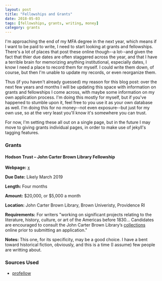 ```yaml
---
layout: post
title: "Fellowships and Grants"
date: 2018-05-03
tags: [fellowships, grants, writing, money]
category: grants
---
```


I'm approaching the end of my MFA degree in the next year, which means if I want to be paid to write, I need to start looking at grants and fellowships. There's a lot of places that post these online though--a lot--and given the fact that thier due dates are often staggered across the year, and that I have a terrible brain for memorizing anything institutional, especially dates, I know I need a place to record them for myself. I could write them down, of course, but then I'm unable to update my records, or even reorganize them. 

Thus (if you haven't already guessed) my reason for this blog post: over the next few years and months I will be updating this space with information on grants and fellowships I come across, with maybe some information on my own application process. I'm doing this mostly for myself, but if you've happened to stumble upon it, feel free to you use it as your own database as well. I'm doing this for no money--not even exposure--but just for my own use, so at the very least you'll know it's somewhere you can trust.

For now, I'm setting these all out on a single page, but in the future I may move to giving grants individual pages, in order to make use of jekyll's tagging features.

### Grants ##

#### Hodson Trust – John Carter Brown Library Fellowship  ####

__Webpage:__ [x](https://www.washcoll.edu/centers/starr/fellowships/hodson-brown-fellowship.php)

__Due Date:__ Likely March 2019

__Length:__ Four months

__Amount:__ $20,000, or $5,000 a month

__Location:__ John Carter Brown Library, Brown Univeristy, Providence RI

__Requirements:__ For writers "working on significant projects relating to the literature, history, culture, or art of the Americas before 1830... Candidates are encouraged to consult the John Carter Brown Library’s [collections](http://www.brown.edu/academics/libraries/john-carter-brown/about/collection) online prior to submitting an application."

__Notes:__ This one, for its specificity, may be a good choice. I have a bent toward historical fiction, obviously, and this is a time (I assume) few people are writting about.


### Sources Used ##
 * [profellow](https://www.profellow.com/)